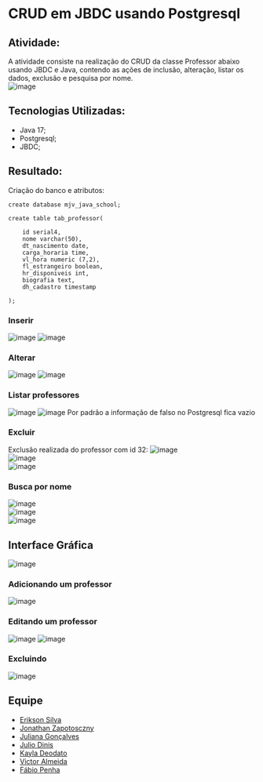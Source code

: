 # CRUD em JBDC usando Postgresql 


## Atividade:
A atividade consiste na realização do CRUD da classe Professor abaixo usando JBDC e Java, contendo as ações de inclusão, alteração, listar os dados, exclusão e pesquisa por nome. <br>
![image](https://github.com/kayladeodato/mjv-jbdc-grupo09/assets/13575694/b55a06b2-6956-462b-88c5-e0caf45a8918)



## Tecnologias Utilizadas:
- Java 17;
- Postgresql;
- JBDC;

## Resultado:
Criação do banco e atributos:
```
create database mjv_java_school;

create table tab_professor(

	id serial4,
	nome varchar(50),
	dt_nascimento date,
	carga_horaria time,
	vl_hora numeric (7,2),
	fl_estrangeiro boolean,
	hr_disponiveis int,
	biografia text,
	dh_cadastro timestamp

);
```

### Inserir
![image](https://github.com/kayladeodato/mjv-jbdc-grupo09/assets/13575694/b55ce80f-7b86-4df0-a5f4-dfc241f2957e)
![image](https://github.com/kayladeodato/mjv-jbdc-grupo09/assets/13575694/5e23a2f1-f1b0-40f0-bee8-9745dddeabed)

### Alterar
![image](https://github.com/kayladeodato/mjv-jbdc-grupo09/assets/13575694/63516927-9316-4b21-a1ab-b8f9dbd9b564)
![image](https://github.com/kayladeodato/mjv-jbdc-grupo09/assets/13575694/85334fce-93fb-422d-882b-70d2e3d9900c)


### Listar professores
![image](https://github.com/kayladeodato/mjv-jbdc-grupo09/assets/13575694/033145b7-a79b-4b64-8b47-efde00c669ce)
![image](https://github.com/kayladeodato/mjv-jbdc-grupo09/assets/13575694/4b4deab5-e072-4d86-b896-eeba99484fa9)
Por padrão a informação de falso no Postgresql fica vazio

### Excluir
Exclusão realizada do professor com id 32:
![image](https://github.com/kayladeodato/mjv-jbdc-grupo09/assets/13575694/0dca86d2-c00d-481e-83bb-311ff0cfc1f6)<br>
![image](https://github.com/kayladeodato/mjv-jbdc-grupo09/assets/13575694/5f56239f-1207-497c-aa97-f355f09a9af5)<br>
![image](https://github.com/kayladeodato/mjv-jbdc-grupo09/assets/13575694/91544562-a957-42da-83bb-f13a322ed63d)<br>

### Busca por nome
![image](https://github.com/kayladeodato/mjv-jbdc-grupo09/assets/13575694/c8edc81e-c83f-4ba2-bda4-33c04d07d887)<br>
![image](https://github.com/kayladeodato/mjv-jbdc-grupo09/assets/13575694/d6762709-f440-4009-a733-1adea70dc761)<br>
![image](https://github.com/kayladeodato/mjv-jbdc-grupo09/assets/13575694/7bb10071-74c4-47a8-876d-013941a0a50e)<br>


## Interface Gráfica
![image](https://github.com/kayladeodato/mjv-jbdc-grupo09/assets/13575694/dc7adc6b-0166-43b9-9a9e-a303f0b67597)

### Adicionando um professor 
![image](https://github.com/kayladeodato/mjv-jbdc-grupo09/assets/13575694/cd14fc11-5e43-48de-bb6f-198162da0ee9)

### Editando um professor
![image](https://github.com/kayladeodato/mjv-jbdc-grupo09/assets/13575694/bbdbb224-8671-44ed-b17f-b251585e03e2)
![image](https://github.com/kayladeodato/mjv-jbdc-grupo09/assets/13575694/4be59e1e-f6b3-4688-8992-f54acbc68b78)

### Excluindo
![image](https://github.com/kayladeodato/mjv-jbdc-grupo09/assets/13575694/37822739-52ca-45c2-a2ba-e501314e3094)


## Equipe
- <a href="https://github.com/EriksonsSilva"> Erikson Silva </a>
- <a href="https://github.com/JonathanZapotosczny"> Jonathan Zapotosczny </a>
- <a href="https://github.com/Juuwes"> Juliana Gonçalves </a>
- <a href="https://github.com/JulioDinis"> Julio Dinis </a>
- <a href="https://github.com/KaylaDeodato"> Kayla Deodato </a>
- <a href="https://github.com/VictorAlmeida98"> Victor Almeida </a>
- <a href="https://github.com/fabiopenha"> Fábio Penha </a>
